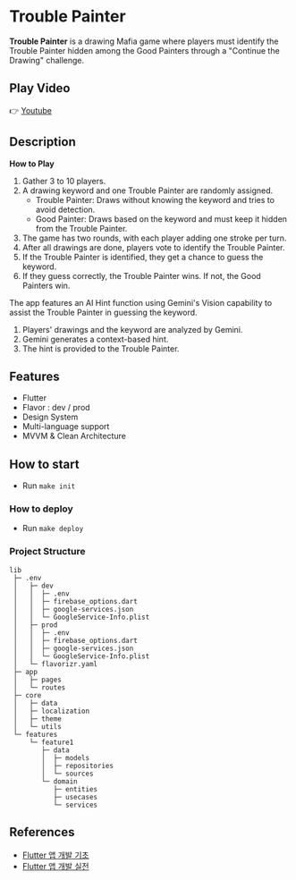 # Trouble Painter
**Trouble Painter** is a drawing Mafia game where players must identify the Trouble Painter hidden among the Good Painters through a "Continue the Drawing" challenge.

## Play Video
👉 [Youtube](https://youtu.be/tgqa7e4jEeM)

## Description
**How to Play**
1. Gather 3 to 10 players.
2. A drawing keyword and one Trouble Painter are randomly assigned.
   - Trouble Painter: Draws without knowing the keyword and tries to avoid detection.
   - Good Painter: Draws based on the keyword and must keep it hidden from the Trouble Painter.
3. The game has two rounds, with each player adding one stroke per turn.
4. After all drawings are done, players vote to identify the Trouble Painter.
5. If the Trouble Painter is identified, they get a chance to guess the keyword.
6. If they guess correctly, the Trouble Painter wins. If not, the Good Painters win.

The app features an AI Hint function using Gemini's Vision capability to assist the Trouble Painter in guessing the keyword.
1. Players' drawings and the keyword are analyzed by Gemini.
2. Gemini generates a context-based hint.
3. The hint is provided to the Trouble Painter.

## Features
- Flutter
- Flavor : dev / prod 
- Design System
- Multi-language support
- MVVM & Clean Architecture

## How to start
- Run `make init`

### How to deploy
- Run `make deploy`

### Project Structure
```
lib
 ├─ .env
 │   ├─ dev
 │   │  ├─ .env
 │   │  ├─ firebase_options.dart
 │   │  ├─ google-services.json
 │   │  └─ GoogleService-Info.plist
 │   ├─ prod
 │   │  ├─ .env
 │   │  ├─ firebase_options.dart
 │   │  ├─ google-services.json
 │   │  └─ GoogleService-Info.plist
 │   └─ flavorizr.yaml
 ├─ app
 │   ├─ pages
 │   └─ routes
 ├─ core
 │   ├─ data
 │   ├─ localization
 │   ├─ theme
 │   └─ utils
 └─ features
     └─ feature1
        ├─ data
        │  ├─ models
        │  ├─ repositories
        │  └─ sources
        └─ domain
           ├─ entities
           ├─ usecases
           └─ services
 ```

## References
- [Flutter 앱 개발 기초](https://inf.run/HFSvE)
- [Flutter 앱 개발 실전](https://inf.run/aDUs)